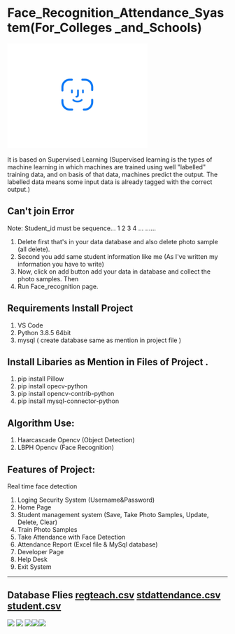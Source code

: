 # Face_Recognition_Attendance_Syastem(For_Colleges _and_Schools)


<a> 
   <img border="0" src="/icon.gif" width="320" height="240" >
   </div>
</a>

It is based on Supervised Learning (Supervised learning is the types of machine learning in which machines are trained using well "labelled" training data, and on basis of that data, machines predict the output. The labelled data means some input data is already tagged with the correct output.)

Can't join Error
-----------------------------
Note: Student_id must be sequence... 1 2 3 4 ... ......
1. Delete first that's in your data database and also delete photo sample (all delete).
2. Second you add same student information like me (As I've written my information you have to write)
3. Now, click on add button add your data in database and collect the photo samples. Then
4. Run Face_recognition page.

Requirements Install Project 
-----------------------------
1. VS Code
2. Python 3.8.5 64bit 
3. mysql ( create database same as mention in project file )

Install Libaries as Mention in Files of Project .
-----------------------------
1. pip install Pillow
2. pip install opecv-python
3. pip install opencv-contrib-python
4. pip install mysql-connector-python

Algorithm Use:
-----------------------------
1. Haarcascade Opencv (Object Detection)
2. LBPH Opencv (Face Recognition)

Features of Project:
-----------------------------
Real time face detection
1. Loging Security System
(Username&Password)
2. Home Page
 1. Student management system (Save, Take Photo Samples, Update, Delete, Clear) 
 2. Train Photo Samples 
 3. Take Attendance with Face Detection 
 4. Attendance Report (Excel file & MySql database) 
 5. Developer Page
 6. Help Desk
 7. Exit System

----------------------------------
Database Flies [regteach.csv](https://github.com/222Aryan/Face_Recognition_Attendance_Syastem--For_Colleges_and_Schools/files/10199693/regteach.csv)
[stdattendance.csv](https://github.com/222Aryan/Face_Recognition_Attendance_Syastem--For_Colleges_and_Schools/files/10199694/stdattendance.csv)
[student.csv](https://github.com/222Aryan/Face_Recognition_Attendance_Syastem--For_Colleges_and_Schools/files/10199695/student.csv)
-----------------------------------

<img src="https://img.shields.io/badge/LinkedIn-0077B5?style=for-the-badge&logo=linkedin&logoColor=white" /> <img src="https://img.shields.io/badge/GitHub-100000?style=for-the-badge&logo=github&logoColor=white" /> <img src="https://img.shields.io/badge/Python-FFD43B?style=for-the-badge&logo=python&logoColor=blue" /><img src="https://img.shields.io/badge/Windows-0078D6?style=for-the-badge&logo=windows&logoColor=white" /><img src="https://img.shields.io/badge/MySQL-005C84?style=for-the-badge&logo=mysql&logoColor=white" />
